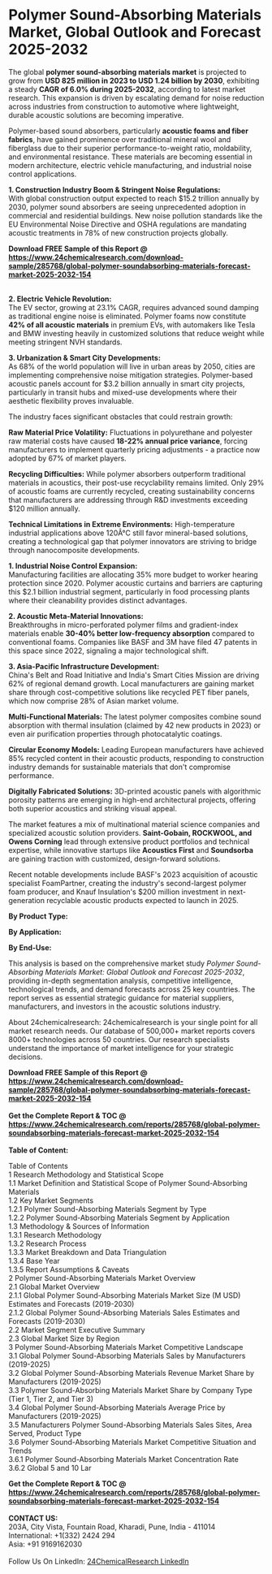 <h1>Polymer Sound-Absorbing Materials Market, Global Outlook and Forecast 2025-2032</h1><p>The global <strong>polymer sound-absorbing materials market</strong> is projected to grow from <strong>USD 825 million in 2023 to USD 1.24 billion by 2030</strong>, exhibiting a steady <strong>CAGR of 6.0% during 2025-2032</strong>, according to latest market research. This expansion is driven by escalating demand for noise reduction across industries from construction to automotive where lightweight, durable acoustic solutions are becoming imperative.</p><p>Polymer-based sound absorbers, particularly <strong>acoustic foams and fiber fabrics</strong>, have gained prominence over traditional mineral wool and fiberglass due to their superior performance-to-weight ratio, moldability, and environmental resistance. These materials are becoming essential in modern architecture, electric vehicle manufacturing, and industrial noise control applications.</p><p><strong>1. Construction Industry Boom &amp; Stringent Noise Regulations:</strong><br>
With global construction output expected to reach $15.2 trillion annually by 2030, polymer sound absorbers are seeing unprecedented adoption in commercial and residential buildings. New noise pollution standards like the EU Environmental Noise Directive and OSHA regulations are mandating acoustic treatments in 78% of new construction projects globally.</p><div><b>Download FREE Sample of this Report @ 
            <a href="https://www.24chemicalresearch.com/download-sample/285768/global-polymer-soundabsorbing-materials-forecast-market-2025-2032-154">
            https://www.24chemicalresearch.com/download-sample/285768/global-polymer-soundabsorbing-materials-forecast-market-2025-2032-154</a></b></div><br><p><strong>2. Electric Vehicle Revolution:</strong><br>
The EV sector, growing at 23.1% CAGR, requires advanced sound damping as traditional engine noise is eliminated. Polymer foams now constitute <strong>42% of all acoustic materials</strong> in premium EVs, with automakers like Tesla and BMW investing heavily in customized solutions that reduce weight while meeting stringent NVH standards.</p><p><strong>3. Urbanization &amp; Smart City Developments:</strong><br>
As 68% of the world population will live in urban areas by 2050, cities are implementing comprehensive noise mitigation strategies. Polymer-based acoustic panels account for $3.2 billion annually in smart city projects, particularly in transit hubs and mixed-use developments where their aesthetic flexibility proves invaluable.</p><p>The industry faces significant obstacles that could restrain growth:</p><p><strong>Raw Material Price Volatility:</strong> Fluctuations in polyurethane and polyester raw material costs have caused <strong>18-22% annual price variance</strong>, forcing manufacturers to implement quarterly pricing adjustments - a practice now adopted by 67% of market players.</p><p><strong>Recycling Difficulties:</strong> While polymer absorbers outperform traditional materials in acoustics, their post-use recyclability remains limited. Only 29% of acoustic foams are currently recycled, creating sustainability concerns that manufacturers are addressing through R&amp;D investments exceeding $120 million annually.</p><p><strong>Technical Limitations in Extreme Environments:</strong> High-temperature industrial applications above 120Â°C still favor mineral-based solutions, creating a technological gap that polymer innovators are striving to bridge through nanocomposite developments.</p><p><strong>1. Industrial Noise Control Expansion:</strong><br>
Manufacturing facilities are allocating 35% more budget to worker hearing protection since 2020. Polymer acoustic curtains and barriers are capturing this $2.1 billion industrial segment, particularly in food processing plants where their cleanability provides distinct advantages.</p><p><strong>2. Acoustic Meta-Material Innovations:</strong><br>
Breakthroughs in micro-perforated polymer films and gradient-index materials enable <strong>30-40% better low-frequency absorption</strong> compared to conventional foams. Companies like BASF and 3M have filed 47 patents in this space since 2022, signaling a major technological shift.</p><p><strong>3. Asia-Pacific Infrastructure Development:</strong><br>
China's Belt and Road Initiative and India's Smart Cities Mission are driving 62% of regional demand growth. Local manufacturers are gaining market share through cost-competitive solutions like recycled PET fiber panels, which now comprise 28% of Asian market volume.</p><p><strong>Multi-Functional Materials:</strong> The latest polymer composites combine sound absorption with thermal insulation (claimed by 42 new products in 2023) or even air purification properties through photocatalytic coatings.</p><p><strong>Circular Economy Models:</strong> Leading European manufacturers have achieved 85% recycled content in their acoustic products, responding to construction industry demands for sustainable materials that don't compromise performance.</p><p><strong>Digitally Fabricated Solutions:</strong> 3D-printed acoustic panels with algorithmic porosity patterns are emerging in high-end architectural projects, offering both superior acoustics and striking visual appeal.</p><p>The market features a mix of multinational material science companies and specialized acoustic solution providers. <strong>Saint-Gobain, ROCKWOOL, and Owens Corning</strong> lead through extensive product portfolios and technical expertise, while innovative startups like <strong>Acoustics First</strong> and <strong>Soundsorba</strong> are gaining traction with customized, design-forward solutions.</p><p>Recent notable developments include BASF's 2023 acquisition of acoustic specialist FoamPartner, creating the industry's second-largest polymer foam producer, and Knauf Insulation's $200 million investment in next-generation recyclable acoustic products expected to launch in 2025.</p><p><strong>By Product Type:</strong></p><p><strong>By Application:</strong></p><p><strong>By End-Use:</strong></p><p>This analysis is based on the comprehensive market study <em>Polymer Sound-Absorbing Materials Market: Global Outlook and Forecast 2025-2032</em>, providing in-depth segmentation analysis, competitive intelligence, technological trends, and demand forecasts across 25 key countries. The report serves as essential strategic guidance for material suppliers, manufacturers, and investors in the acoustic solutions industry.</p><p>About 24chemicalresearch: 24chemicalresearch is your single point for all market research needs. Our database of 500,000+ market reports covers 8000+ technologies across 50 countries. Our research specialists understand the importance of market intelligence for your strategic decisions.</p><div><b>Download FREE Sample of this Report @ 
            <a href="https://www.24chemicalresearch.com/download-sample/285768/global-polymer-soundabsorbing-materials-forecast-market-2025-2032-154">
            https://www.24chemicalresearch.com/download-sample/285768/global-polymer-soundabsorbing-materials-forecast-market-2025-2032-154</a></b></div><br><div><b>Get the Complete Report & TOC @ 
            <a href="https://www.24chemicalresearch.com/reports/285768/global-polymer-soundabsorbing-materials-forecast-market-2025-2032-154">
            https://www.24chemicalresearch.com/reports/285768/global-polymer-soundabsorbing-materials-forecast-market-2025-2032-154</a></b></div><br>
            <b>Table of Content:</b><p>Table of Contents<br />
1 Research Methodology and Statistical Scope<br />
1.1 Market Definition and Statistical Scope of Polymer Sound-Absorbing Materials<br />
1.2 Key Market Segments<br />
1.2.1 Polymer Sound-Absorbing Materials Segment by Type<br />
1.2.2 Polymer Sound-Absorbing Materials Segment by Application<br />
1.3 Methodology & Sources of Information<br />
1.3.1 Research Methodology<br />
1.3.2 Research Process<br />
1.3.3 Market Breakdown and Data Triangulation<br />
1.3.4 Base Year<br />
1.3.5 Report Assumptions & Caveats<br />
2 Polymer Sound-Absorbing Materials Market Overview<br />
2.1 Global Market Overview<br />
2.1.1 Global Polymer Sound-Absorbing Materials Market Size (M USD) Estimates and Forecasts (2019-2030)<br />
2.1.2 Global Polymer Sound-Absorbing Materials Sales Estimates and Forecasts (2019-2030)<br />
2.2 Market Segment Executive Summary<br />
2.3 Global Market Size by Region<br />
3 Polymer Sound-Absorbing Materials Market Competitive Landscape<br />
3.1 Global Polymer Sound-Absorbing Materials Sales by Manufacturers (2019-2025)<br />
3.2 Global Polymer Sound-Absorbing Materials Revenue Market Share by Manufacturers (2019-2025)<br />
3.3 Polymer Sound-Absorbing Materials Market Share by Company Type (Tier 1, Tier 2, and Tier 3)<br />
3.4 Global Polymer Sound-Absorbing Materials Average Price by Manufacturers (2019-2025)<br />
3.5 Manufacturers Polymer Sound-Absorbing Materials Sales Sites, Area Served, Product Type<br />
3.6 Polymer Sound-Absorbing Materials Market Competitive Situation and Trends<br />
3.6.1 Polymer Sound-Absorbing Materials Market Concentration Rate<br />
3.6.2 Global 5 and 10 Lar</p><div><b>Get the Complete Report & TOC @ 
            <a href="https://www.24chemicalresearch.com/reports/285768/global-polymer-soundabsorbing-materials-forecast-market-2025-2032-154">
            https://www.24chemicalresearch.com/reports/285768/global-polymer-soundabsorbing-materials-forecast-market-2025-2032-154</a></b></div><br><b>CONTACT US:</b><br>
            203A, City Vista, Fountain Road, Kharadi, Pune, India - 411014<br>
            International: +1(332) 2424 294<br>
            Asia: +91 9169162030 <br><br>
            Follow Us On LinkedIn: <a href="https://www.linkedin.com/company/24chemicalresearch/">24ChemicalResearch LinkedIn</a>
